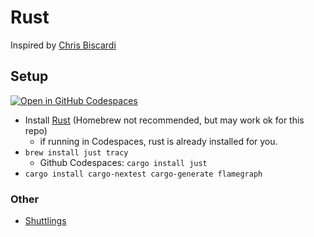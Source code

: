 # Rust

Inspired by [Chris Biscardi](https://github.com/ChristopherBiscardi/advent-of-code/tree/main/2023/rust)

## Setup

[![Open in GitHub Codespaces](https://github.com/codespaces/badge.svg)](https://codespaces.new/Pluto-tv/AdventOfCode/)

- Install [Rust](https://www.rust-lang.org/tools/install) (Homebrew not recommended, but may work ok for this repo)
  + if running in Codespaces, rust is already installed for you.
- `brew install just tracy`
  + Github Codespaces: `cargo install just`
- `cargo install cargo-nextest cargo-generate flamegraph`

### Other

- [Shuttlings](https://www.shuttle.dev/cch)
